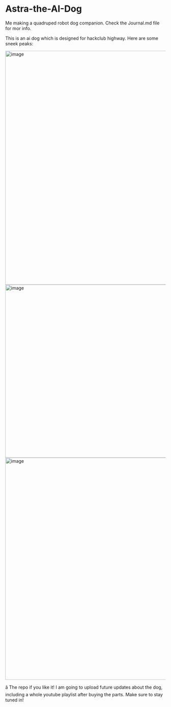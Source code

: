 # Astra-the-AI-Dog
Me making a quadruped robot dog companion.
Check the Journal.md file for mor info.

This is an ai dog which is designed for hackclub highway.
Here are some sneek peaks:

<img width="867" height="735" alt="image" src="https://github.com/user-attachments/assets/1fd30e53-dc27-4519-8b0d-a91bef33dd97" />
<img width="1035" height="544" alt="image" src="https://github.com/user-attachments/assets/c22ff5cd-9ef6-4775-89de-00ff4ec560e1" />
<img width="780" height="698" alt="image" src="https://github.com/user-attachments/assets/134a7361-e370-4e21-9ec8-4391a79d24ab" />

â­ The repo if you like it!
I am going to upload future updates about the dog, including a whole youtube playlist after buying the parts. Make sure to stay tuned in!
